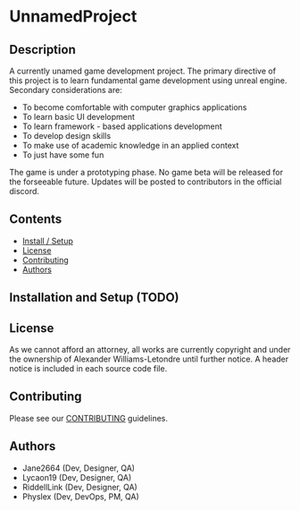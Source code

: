 # UnnamedProject

## Description
A currently unamed game development project. The primary directive of this project is to learn fundamental game development using unreal engine. Secondary considerations are:
* To become comfortable with computer graphics applications
* To learn basic UI development
* To learn framework - based applications development
* To develop design skills
* To make use of academic knowledge in an applied context
* To just have some fun

The game is under a prototyping phase. No game beta will be released for the forseeable future. Updates will be posted to contributors in the official discord.

## Contents
- [Install / Setup]()
- [License]()
- [Contributing]()
- [Authors]()

## Installation and Setup (TODO)

## License
As we cannot afford an attorney, all works are currently copyright and under the ownership of Alexander Williams-Letondre until further notice. A header notice is included in each source code file.

## Contributing
Please see our [CONTRIBUTING](https://github.com/Physlex/UnnamedProject/blob/main/docs/CONTRIBUTING.md) guidelines.

## Authors
- Jane2664    (Dev, Designer, QA)
- Lycaon19    (Dev, Designer, QA)
- RiddellLink (Dev, Designer, QA)
- Physlex     (Dev, DevOps, PM, QA)
